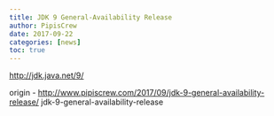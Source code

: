 ```yaml
---
title: JDK 9 General-Availability Release
author: PipisCrew
date: 2017-09-22
categories: [news]
toc: true
---
```


http://jdk.java.net/9/

origin - http://www.pipiscrew.com/2017/09/jdk-9-general-availability-release/ jdk-9-general-availability-release